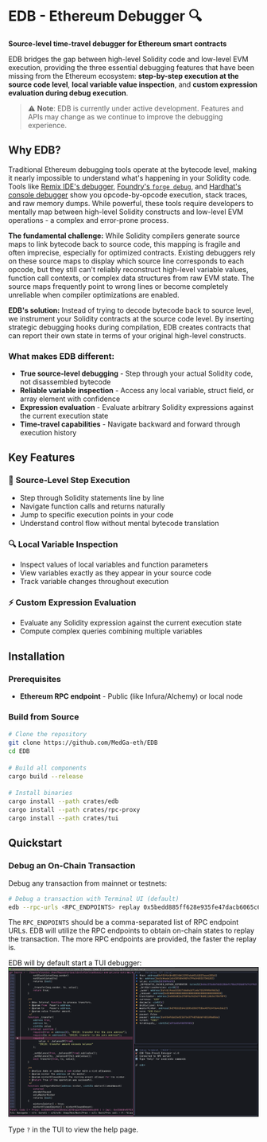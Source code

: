 # EDB - Ethereum Debugger 🔍

**Source-level time-travel debugger for Ethereum smart contracts**

EDB bridges the gap between high-level Solidity code and low-level EVM execution, providing the three essential debugging features that have been missing from the Ethereum ecosystem: **step-by-step execution at the source code level**, **local variable value inspection**, and **custom expression evaluation during debug execution**.

> ⚠️ **Note**: EDB is currently under active development. Features and APIs may change as we continue to improve the debugging experience.

## Why EDB?

Traditional Ethereum debugging tools operate at the bytecode level, making it nearly impossible to understand what's happening in your Solidity code.
Tools like [Remix IDE's debugger](https://remix-ide.readthedocs.io/en/latest/debugger.html), [Foundry's `forge debug`](https://book.getfoundry.sh/forge/debugger), and [Hardhat's console debugger](https://hardhat.org/hardhat-network/docs/guides/forking-other-networks) show you opcode-by-opcode execution, stack traces, and raw memory dumps.
While powerful, these tools require developers to mentally map between high-level Solidity constructs and low-level EVM operations - a complex and error-prone process.

**The fundamental challenge:** While Solidity compilers generate source maps to link bytecode back to source code, this mapping is fragile and often imprecise, especially for optimized contracts.
Existing debuggers rely on these source maps to display which source line corresponds to each opcode, but they still can't reliably reconstruct high-level variable values, function call contexts, or complex data structures from raw EVM state.
The source maps frequently point to wrong lines or become completely unreliable when compiler optimizations are enabled.

**EDB's solution:** Instead of trying to decode bytecode back to source level, we instrument your Solidity contracts at the source code level.
By inserting strategic debugging hooks during compilation, EDB creates contracts that can report their own state in terms of your original high-level constructs.

### What makes EDB different:

- **True source-level debugging** - Step through your actual Solidity code, not disassembled bytecode
- **Reliable variable inspection** - Access any local variable, struct field, or array element with confidence
- **Expression evaluation** - Evaluate arbitrary Solidity expressions against the current execution state
- **Time-travel capabilities** - Navigate backward and forward through execution history

## Key Features

### 🎯 **Source-Level Step Execution**
- Step through Solidity statements line by line
- Navigate function calls and returns naturally
- Jump to specific execution points in your code
- Understand control flow without mental bytecode translation

### 🔍 **Local Variable Inspection**
- Inspect values of local variables and function parameters
- View variables exactly as they appear in your source code
- Track variable changes throughout execution

### ⚡ **Custom Expression Evaluation**
- Evaluate any Solidity expression against the current execution state
- Compute complex queries combining multiple variables

## Installation

### Prerequisites

- **Ethereum RPC endpoint** - Public (like Infura/Alchemy) or local node

### Build from Source

```bash
# Clone the repository
git clone https://github.com/MedGa-eth/EDB
cd EDB

# Build all components
cargo build --release

# Install binaries
cargo install --path crates/edb
cargo install --path crates/rpc-proxy
cargo install --path crates/tui
```

## Quickstart

### Debug an On-Chain Transaction

Debug any transaction from mainnet or testnets:

```bash
# Debug a transaction with Terminal UI (default)
edb --rpc-urls <RPC_ENDPOINTS> replay 0x5bedd885ff628e935fe47dacb6065c6ac80514a85ec6444578fd1ba092904096
```
The `RPC_ENDPOINTS` should be a comma-separated list of RPC endpoint URLs.
EDB will utilize the RPC endpoints to obtain on-chain states to replay the transaction.
The more RPC endpoints are provided, the faster the replay is.

EDB will by default start a TUI debugger:
![EDB TUI](resources/edb-tui.png)

Type `?` in the TUI to view the help page.
